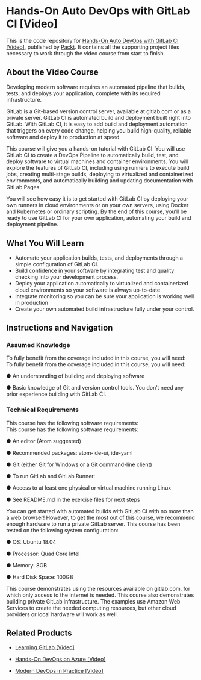 


# Hands-On Auto DevOps with GitLab CI [Video]
This is the code repository for [Hands-On Auto DevOps with GitLab CI [Video]](https://www.packtpub.com/application-development/hands-auto-devops-gitlab-ci-video?utm_source=github&utm_medium=repository&utm_campaign=9781838554644), published by [Packt](https://www.packtpub.com/?utm_source=github). It contains all the supporting project files necessary to work through the video course from start to finish.
## About the Video Course
Developing modern software requires an automated pipeline that builds, tests, and deploys your application, complete with its required infrastructure.

GitLab is a Git-based version control server, available at gitlab.com or as a private server. GitLab CI is automated build and deployment built right into GitLab. With GitLab CI, it is easy to add build and deployment automation that triggers on every code change, helping you build high-quality, reliable software and deploy it to production at speed.

This course will give you a hands-on tutorial with GitLab CI. You will use GitLab CI to create a DevOps Pipeline to automatically build, test, and deploy software to virtual machines and container environments. You will explore the features of GitLab CI, including using runners to execute build jobs, creating multi-stage builds, deploying to virtualized and containerized environments, and automatically building and updating documentation with GitLab Pages.

You will see how easy it is to get started with GitLab CI by deploying your own runners in cloud environments or on your own servers, using Docker and Kubernetes or ordinary scripting. By the end of this course, you’ll be ready to use GitLab CI for your own application, automating your build and deployment pipeline.


<H2>What You Will Learn</H2>
<DIV class=book-info-will-learn-text>
<UL>
<LI>Automate your application builds, tests, and deployments through a simple configuration of GitLab CI. 
<LI>Build confidence in your software by integrating test and quality checking into your development process. 
<LI>Deploy your application automatically to virtualized and containerized cloud environments so your software is always up-to-date 
<LI>Integrate monitoring so you can be sure your application is working well in production 
<LI>Create your own automated build infrastructure fully under your control. </LI></UL></DIV>

## Instructions and Navigation
### Assumed Knowledge
To fully benefit from the coverage included in this course, you will need:<br/>
To fully benefit from the coverage included in this course, you will need:

●	An understanding of building and deploying software

●	Basic knowledge of Git and version control tools.
You don’t need any prior experience building with GitLab CI.

### Technical Requirements
This course has the following software requirements:<br/>
This course has the following software requirements:

●	An editor (Atom suggested)

●	Recommended packages: atom-ide-ui, ide-yaml

●	Git (either Git for Windows or a Git command-line client)

●	To run GitLab and GitLab Runner: 

●	Access to at least one physical or virtual machine running Linux

●	See README.md in the exercise files for next steps

You can get started with automated builds with GitLab CI with no more than a web browser! However, to get the most out of this course, we recommend enough hardware to run a private GitLab server. 
This course has been tested on the following system configuration:

●	OS: Ubuntu 18.04

●	Processor: Quad Core Intel

●	Memory: 8GB

●	Hard Disk Space: 100GB

This course demonstrates using the resources available on gitlab.com, for which only access to the Internet is needed. This course also demonstrates building private GitLab infrastructure. The examples use Amazon Web Services to create the needed computing resources, but other cloud providers or local hardware will work as well.


## Related Products
* [Learning GitLab [Video]](https://www.packtpub.com/application-development/learning-gitlab-video?utm_source=github&utm_medium=repository&utm_campaign=9781789809169)

* [Hands-On DevOps on Azure [Video]](https://www.packtpub.com/virtualization-and-cloud/hands-devops-azure-video?utm_source=github&utm_medium=repository&utm_campaign=9781789533484)

* [Modern DevOps in Practice [Video]](https://www.packtpub.com/virtualization-and-cloud/modern-devops-practice-video?utm_source=github&utm_medium=repository&utm_campaign=9781789138030)

